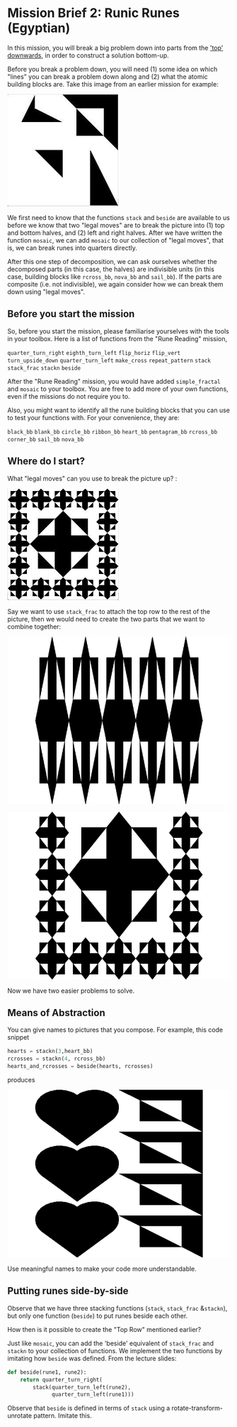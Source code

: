 # Mission Brief 2: Runic Runes (Egyptian)

In this mission, you will break a big problem down into parts from the ['top' downwards](https://en.wikipedia.org/wiki/Top-down_and_bottom-up_design), in order to construct a solution bottom-up.

Before you break a problem down, you will need (1) some idea on which "lines" you can break a problem down along and (2) what the atomic building blocks are. Take this image from an earlier mission for example: 

![](images/mosaic.jpg)

We first need to know that  the functions `stack` and `beside` are available to us before we know that  two "legal moves" are to break the picture into (1) top and bottom halves, and (2) left and right halves. After we have written the function `mosaic`, we can add `mosaic` to our collection of "legal moves", that is, we can break runes into quarters directly.

After this one step of decomposition, we can ask ourselves whether the decomposed parts (in this case, the halves) are indivisible units (in this case, building blocks like `rcross_bb`, `nova_bb` and `sail_bb`). If the  parts are composite (i.e. not indivisible), we again consider how we can break them down using "legal moves". 

## Before you start the mission

So, before you start the mission, please familiarise yourselves with the tools in your toolbox. Here is a list of functions from the "Rune Reading" mission, 

`quarter_turn_right`
`eighth_turn_left`
`flip_horiz`
`flip_vert`
`turn_upside_down`
`quarter_turn_left`
`make_cross`
`repeat_pattern`
`stack`
`stack_frac`
`stackn`
`beside`

After the "Rune Reading" mission, you would have added `simple_fractal` and `mosaic` to your toolbox. You are free to add more of your own functions, even if the missions do not require you to.

Also, you might want to identify all the rune building blocks that you can use to test your functions with. For your convenience, they are:

`black_bb`
`blank_bb`
`circle_bb`
`ribbon_bb`
`heart_bb`
`pentagram_bb`
`rcross_bb`
`corner_bb`
`sail_bb`
`nova_bb`

## Where do I start?

What "legal moves" can you use to break the picture up? :

![](images/persian5.jpg)

Say we want to use `stack_frac` to attach the top row to the rest of the picture, then we would need to create the two parts that we want to combine together:

![Top Row](images/top.png)

![The Rest](images/rest.png)

Now we have two easier problems to solve.

## Means of Abstraction

You can give names to pictures that you compose. For example, this code snippet

```python
hearts = stackn(3,heart_bb)
rcrosses = stackn(4, rcross_bb)
hearts_and_rcrosses = beside(hearts, rcrosses)
```

produces

![](images/heart_cross.png)

Use meaningful names to make your code more understandable.

## Putting runes side-by-side

Observe that we have three stacking functions (`stack`, `stack_frac` &`stackn`), but only one function (`beside`) to put runes beside each other.

How then is it possible to create the "Top Row" mentioned earlier?

Just like `mosaic`, you can add the 'beside' equivalent of  `stack_frac` and `stackn` to your collection of functions. We implement the two functions by imitating how `beside` was defined. From the lecture slides:

```python
def beside(rune1, rune2):
    return quarter_turn_right(
        stack(quarter_turn_left(rune2), 
              quarter_turn_left(rune1)))
```

Observe that `beside` is defined in terms of `stack` using a rotate-transform-unrotate pattern. Imitate this.



